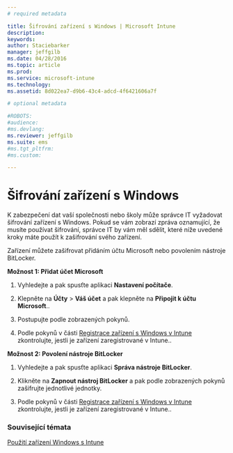 ```yaml
---
# required metadata

title: Šifrování zařízení s Windows | Microsoft Intune
description:
keywords:
author: Staciebarker
manager: jeffgilb
ms.date: 04/28/2016
ms.topic: article
ms.prod:
ms.service: microsoft-intune
ms.technology:
ms.assetid: 8d022ea7-d9b6-43c4-adcd-4f6421606a7f

# optional metadata

#ROBOTS:
#audience:
#ms.devlang:
ms.reviewer: jeffgilb
ms.suite: ems
#ms.tgt_pltfrm:
#ms.custom:

---
```



# Šifrování zařízení s Windows
K zabezpečení dat vaší společnosti nebo školy může správce IT vyžadovat šifrování zařízení s Windows. Pokud se vám zobrazí zpráva oznamující, že musíte používat šifrování, správce IT by vám měl sdělit, které níže uvedené kroky máte použít k zašifrování svého zařízení.

Zařízení můžete zašifrovat přidáním účtu Microsoft nebo povolením nástroje BitLocker.

**Možnost 1: Přidat účet Microsoft**

1.  Vyhledejte a pak spusťte aplikaci **Nastavení počítače**.

2.  Klepněte na **Účty** &gt; **Váš účet** a pak klepněte na **Připojit k účtu Microsoft**..

3.  Postupujte podle zobrazených pokynů.

4.  Podle pokynů v části [Registrace zařízení s Windows v Intune](enroll-your-device-in-intune-windows.md) zkontrolujte, jestli je zařízení zaregistrované v Intune..

**Možnost 2: Povolení nástroje BitLocker**

1.  Vyhledejte a pak spusťte aplikaci **Správa nástroje BitLocker**.

2.  Klikněte na **Zapnout nástroj BitLocker** a pak podle zobrazených pokynů zašifrujte jednotlivé jednotky.

3.  Podle pokynů v části [Registrace zařízení s Windows v Intune](enroll-your-device-in-intune-windows.md) zkontrolujte, jestli je zařízení zaregistrované v Intune..


### Související témata
[Použití zařízení Windows s Intune](using-your-windows-device-with-intune.md)

<!--HONumber=May16_HO1-->


